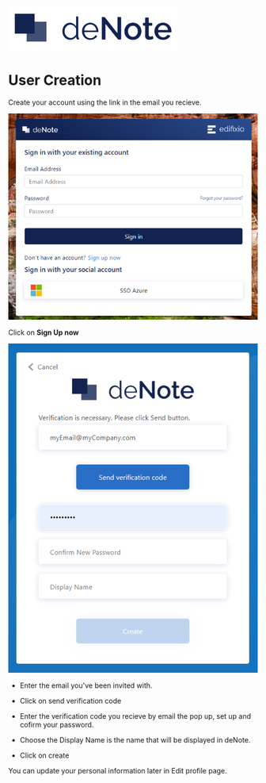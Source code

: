 ![deNote Logo](./assets/images/denote-logo.png)

# User Creation

Create your account using the link in the email you recieve.

![sticky rectangle](./assets/images/new-user/login.png)

Click on **Sign Up now**

![sticky rectangle](./assets/images/new-user/register.png)

* Enter the email you've been invited with.
* Click on send verification code
* Enter the verification code you recieve by email the pop up, set up and cofirm your password.

* Choose the Display Name is the name that will be displayed in deNote.

* Click on create

You can update your personal information later in Edit profile page.
